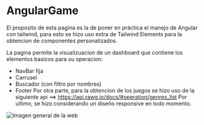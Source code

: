 # AngularGame

El proposito de esta pagina es la de poner en práctica el manejo de Angular con tailwind, para esto se hizo uso extra de Tailwind Elements para la obtencion de componentes personalizados.

La pagina permite la visualizuacion de un dashboard que contiene los elementos basicos para su operacion:
- NavBar fija
- Carrusel
- Buscador (con filtro por nombres)
- Footer
Por otra parte, para la obtencion de los juegos se hizo uso de la siguiente api ==> https://api.rawg.io/docs/#operation/genres_list
Por ultimo, se hizo considerando un diseño responsive en todo momento.

![Imagen general de la web]([mi_imagen.png](https://github.com/Orianig/angular-game-store/blob/main/src/assets/images/Captura-readme.JPG)https://github.com/Orianig/angular-game-store/blob/main/src/assets/images/Captura-readme.JPG)
